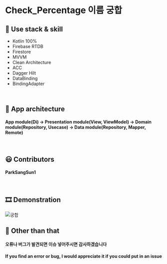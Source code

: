 # Check_Percentage 이름 궁합

## 🎯 Use stack & skill
- Kotlin 100%
- Firebase RTDB
- Firestore
- MVVM
- Clean Architecture
- ACC
- Dagger Hilt
- DataBinding
- BindingAdapter

<br>

## 👀 App architecture
#### App module(Di) -> Presentation module(View, ViewModel) -> Domain module(Repository, Usecase) -> Data module(Repository, Mapper, Remote)

<br>

## 😃 Contributors
#### ParkSangSun1

<br>

## 🎞️ Demonstration
![궁합](https://user-images.githubusercontent.com/67040465/152307727-13eb4426-a60f-4a58-8e45-e4d04cf2687e.gif)


## 🎨 Other than that
#### 오류나 버그가 발견되면 이슈 넣어주시면 감사하겠습니다
#### If you find an error or bug, I would appreciate it if you could put in an issue
